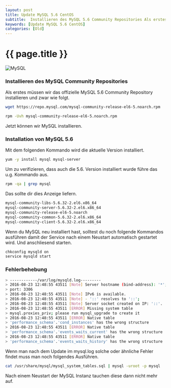 ```yaml
---
layout: post
title: Update MySQL 5.6 CentOS
subtitle:  Installieren des MySQL 5.6 Community Repositories Als erstes müssen wir das offizielle MySQL 5.6 Community Repository installieren und zwar wie folgt.
keywords: [Update MySQL 5.6 CentOS]
categories: [Old]
---
```

# {{ page.title }}

![MySQL](../../img/MySQL_logo_small.webp)

### Installieren des MySQL Community Repositories

Als erstes müssen wir das offizielle MySQL 5.6 Community Repository installieren und zwar wie folgt.

```bash
wget https://repo.mysql.com/mysql-community-release-el6-5.noarch.rpm

rpm -Uvh mysql-community-release-el6-5.noarch.rpm
```

Jetzt können wir MySQL installieren.

### Installation von MySQL 5.6

Mit dem folgenden Kommando wird die aktuelle Version installiert.

```bash
yum -y install mysql mysql-server
```

Um zu verifizieren, dass auch die 5.6\. Version installiert wurde führe das u.g. Kommando aus.

```bash
rpm -qa | grep mysql
```

Das sollte dir dies Anzeige liefern.

```bash
mysql-community-libs-5.6.32-2.el6.x86_64
mysql-community-server-5.6.32-2.el6.x86_64
mysql-community-release-el6-5.noarch
mysql-community-common-5.6.32-2.el6.x86_64
mysql-community-client-5.6.32-2.el6.x86_64
```

Wenn du MySQL neu installiert hast, solltest du noch folgende Kommandos ausführen damit der Service nach einem Neustart automatisch gestartet wird. Und anschliesend starten.

```bash
chkconfig mysqld on
service mysqld start
```

### Fehlerbehebung

```bash
> ------------/var/log/mysqld.log---------
> 2016-08-23 12:48:55 43511 [Note] Server hostname (bind-address): '*';
> port: 3306
> 2016-08-23 12:48:55 43511 [Note] IPv6 is available.
> 2016-08-23 12:48:55 43511 [Note] - '::' resolves to '::';
> 2016-08-23 12:48:55 43511 [Note] Server socket created on IP: '::'.
> 2016-08-23 12:48:55 43511 [ERROR] Missing system table
> mysql.proxies_priv; please run mysql_upgrade to create it
> 2016-08-23 12:48:55 43511 [ERROR] Native table
> 'performance_schema'.'cond_instances' has the wrong structure
> 2016-08-23 12:48:55 43511 [ERROR] Native table
> 'performance_schema'.'events_waits_current' has the wrong structure
> 2016-08-23 12:48:55 43511 [ERROR] Native table
> 'performance_schema'.'events_waits_history' has the wrong structure
```

Wenn man nach dem Update im mysql.log solche oder ähnliche Fehler findet muss man noch folgendes Ausführen.

```bash
cat /usr/share/mysql/mysql_system_tables.sql | mysql -uroot -p mysql
```

Nach einem Neustart der MySQL Instanz tauchen diese dann nicht mehr auf.
